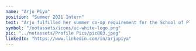 ```yaml
---
name: "Arju Piya"
position: "Summer 2021 Intern"
text: "Arju fulfilled her summer co-op requirement for the School of Planning at UC. She assisted us with developing workshop content and organizing a fundraising campaign to help build and equip a classroom for the women's cooperative in the local mosque."
symbol: "/notassets/icons/uc-white-logo.png"
pic: "../notassets/Profile Pics/pic003.jpeg"
linkedIn: "https://www.linkedin.com/in/arjupiya"
---
```

